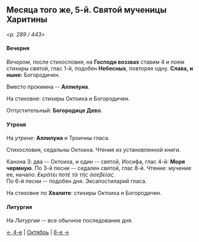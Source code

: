 
## Месяца того же, 5-й. Святой мученицы Харитины  

<*p. 289 / 443*>

#### Вечерня

*Вечером*, после стихословия, на **Господи воззвах** ставим 4 и поем стихиры святой, глас 1-й, 
подобен **Небесных**, повторяя одну. **Слава, и ныне:** Богородичен. 

Вместо прокимна -- **Аллилуиа**. 

На стиховне: стихиры Октоиха и Богородичен.

Отпустительный: **Богородице Дево**. 

#### Утреня

На *утрене*: **Аллилуиа** и Троичны гласа. 

Стихословия, седальны Октоиха. Чтения из установленной книги.  

Канона 3: два -- Октоиха, и один -- святой, Иосифа, глас 4-й: **Моря чермную**. 
По 3-й песни -- седален святой, глас 8-й. Чтение: мучение ее, начало: *̓Εκράτει ποτὲ τὰ τῆς ἀσεβείας*.   
По 6-й песни -- подобен дня. 
Эксапостиларий гласа. 

На стиховне по **Хвалите**: стихиры Октоиха и Богородичен. 

#### Литургия

На *Литургии* -- все обычное последование дня. 

[← 4-е](10_04_EUR.ru.md) | [Октябрь](README.md#5-й) | [6-е →](10_06_EUR.ru.md)
